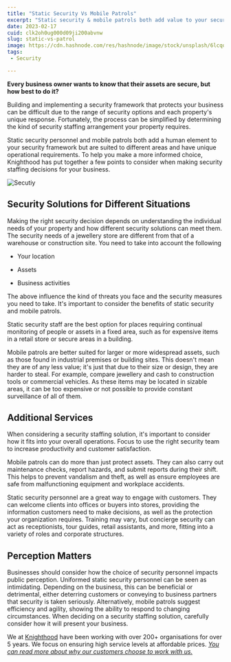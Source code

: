 ```yaml
---
title: "Static Security Vs Mobile Patrols"
excerpt: "Static security & mobile patrols both add value to your security, but which one is best suited for your business? Knighthood's guide has the answer"
date: 2023-02-17
cuid: clk2oh0ug000d09ji200abvnw
slug: static-vs-patrol
image: https://cdn.hashnode.com/res/hashnode/image/stock/unsplash/6lcqqJvZmGM/upload/9046bf8754b06c6f0ee3ddfabfb12ee3.jpeg
tags: 
 - Security

---
```


**Every business owner wants to know that their assets are secure, but how best to do it?**

Building and implementing a security framework that protects your business can be difficult due to the range of security options and each property's unique response. Fortunately, the process can be simplified by determining the kind of security staffing arrangement your property requires.

Static security personnel and mobile patrols both add a human element to your security framework but are suited to different areas and have unique operational requirements. To help you make a more informed choice, Knighthood has put together a few points to consider when making security staffing decisions for your business.

![Secutiy](/Guard-Rail.png)

## Security Solutions for Different Situations[​](http://localhost:3000/blog/static-vs-patrol#security-solutions-for-different-situations)

Making the right security decision depends on understanding the individual needs of your property and how different security solutions can meet them. The security needs of a jewellery store are different from that of a warehouse or construction site. You need to take into account the following

* Your location
    
* Assets
    
* Business activities
    

The above influence the kind of threats you face and the security measures you need to take. It's important to consider the benefits of static security and mobile patrols.

Static security staff are the best option for places requiring continual monitoring of people or assets in a fixed area, such as for expensive items in a retail store or secure areas in a building.

Mobile patrols are better suited for larger or more widespread assets, such as those found in industrial premises or building sites. This doesn't mean they are of any less value; it's just that due to their size or design, they are harder to steal. For example, compare jewellery and cash to construction tools or commercial vehicles. As these items may be located in sizable areas, it can be too expensive or not possible to provide constant surveillance of all of them.

## Additional Services[​](http://localhost:3000/blog/static-vs-patrol#additional-services)

When considering a security staffing solution, it's important to consider how it fits into your overall operations. Focus to use the right security team to increase productivity and customer satisfaction.

Mobile patrols can do more than just protect assets. They can also carry out maintenance checks, report hazards, and submit reports during their shift. This helps to prevent vandalism and theft, as well as ensure employees are safe from malfunctioning equipment and workplace accidents.

Static security personnel are a great way to engage with customers. They can welcome clients into offices or buyers into stores, providing the information customers need to make decisions, as well as the protection your organization requires. Training may vary, but concierge security can act as receptionists, tour guides, retail assistants, and more, fitting into a variety of roles and corporate structures.

## Perception Matters[​](http://localhost:3000/blog/static-vs-patrol#perception-matters)

Businesses should consider how the choice of security personnel impacts public perception. Uniformed static security personnel can be seen as intimidating. Depending on the business, this can be beneficial or detrimental, either deterring customers or conveying to business partners that security is taken seriously. Alternatively, mobile patrols suggest efficiency and agility, showing the ability to respond to changing circumstances. When deciding on a security staffing solution, carefully consider how it will present your business.

We at [Knighthood](http://knighthood.co) have been working with over 200+ organisations for over 5 years. We focus on ensuring high service levels at affordable prices. [*You can read more about why our customers choose to work with us.*](http://knighthood.co/whyus)
